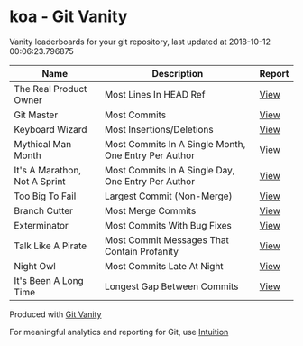 # koa - Git Vanity

Vanity leaderboards for your git repository, last updated at 2018-10-12 00:06:23.796875

Name | Description | Report
--- | --- | ---
The Real Product Owner | Most Lines In HEAD Ref | [View](the_real_product_owner.md)
Git Master | Most Commits | [View](git_master.md)
Keyboard Wizard | Most Insertions/Deletions | [View](keyboard_wizard.md)
Mythical Man Month | Most Commits In A Single Month, One Entry Per Author | [View](mythical_man_month.md)
It's A Marathon, Not A Sprint | Most Commits In A Single Day, One Entry Per Author | [View](its_a_marathon_not_a_sprint.md)
Too Big To Fail | Largest Commit (Non-Merge) | [View](too_big_to_fail.md)
Branch Cutter | Most Merge Commits | [View](branch_cutter.md)
Exterminator | Most Commits With Bug Fixes | [View](exterminator.md)
Talk Like A Pirate | Most Commit Messages That Contain Profanity | [View](talk_like_a_pirate.md)
Night Owl | Most Commits Late At Night | [View](night_owl.md)
It's Been A Long Time | Longest Gap Between Commits | [View](its_been_a_long_time.md)

Produced with [Git Vanity](https://github.com/intuition-app/git-vanity)

For meaningful analytics and reporting for Git, use [Intuition](https://intuition.app)

